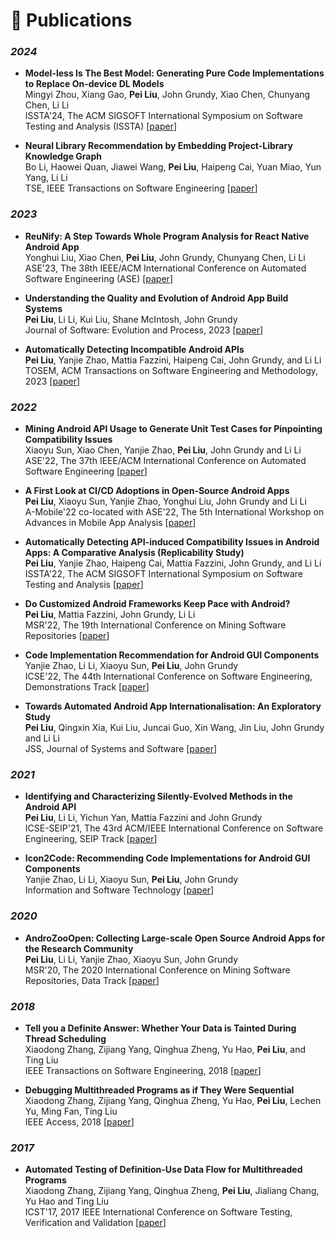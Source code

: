 # 📝 Publications 

### *2024*
- **Model-less Is The Best Model: Generating Pure Code Implementations to Replace On-device DL Models** \
Mingyi Zhou, Xiang Gao, **Pei Liu**, John Grundy, Xiao Chen, Chunyang Chen, Li Li \
ISSTA'24, The ACM SIGSOFT International Symposium on Software Testing and Analysis (ISSTA)
[[paper](http://gspeiliu.github.io/files/zhou2024model.pdf)]

- **Neural Library Recommendation by Embedding Project-Library Knowledge Graph** \
Bo Li, Haowei Quan, Jiawei Wang, **Pei Liu**, Haipeng Cai, Yuan Miao, Yun Yang, Li Li \
TSE, IEEE Transactions on Software Engineering
[[paper](http://gspeiliu.github.io/files/li2024neural.pdf)]


### *2023*

- **ReuNify: A Step Towards Whole Program Analysis for React Native Android App** \
Yonghui Liu, Xiao Chen, **Pei Liu**, John Grundy, Chunyang Chen, Li Li \
ASE'23, The 38th IEEE/ACM International Conference on Automated Software Engineering (ASE)
[[paper](http://gspeiliu.github.io/files/liu2023reunify.pdf)]

- **Understanding the Quality and Evolution of Android App Build Systems** \
**Pei Liu**, Li Li, Kui Liu, Shane McIntosh, John Grundy \
Journal of Software: Evolution and Process, 2023
[[paper](http://gspeiliu.github.io/files/liu2023understanding.pdf)]

- **Automatically Detecting Incompatible Android APIs** \
**Pei Liu**, Yanjie Zhao, Mattia Fazzini, Haipeng Cai, John Grundy, and Li Li \
TOSEM, ACM Transactions on Software Engineering and Methodology, 2023
[[paper](http://gspeiliu.github.io/files/liu2023automatically.pdf)]



### *2022*

- **Mining Android API Usage to Generate Unit Test Cases for Pinpointing Compatibility Issues** \
Xiaoyu Sun, Xiao Chen, Yanjie Zhao, **Pei Liu**, John Grundy and Li Li \
ASE'22, The 37th IEEE/ACM International Conference on Automated Software Engineering
[[paper](http://gspeiliu.github.io/files/sun2022mining.pdf)]

- **A First Look at CI/CD Adoptions in Open-Source Android Apps** \
**Pei Liu**, Xiaoyu Sun, Yanjie Zhao, Yonghui Liu, John Grundy and Li Li \
A-Mobile'22 co-located with ASE'22, The 5th International Workshop on Advances in Mobile App Analysis
[[paper](http://gspeiliu.github.io/files/liu2022first.pdf)]


- **Automatically Detecting API-induced Compatibility Issues in Android Apps: A Comparative Analysis (Replicability Study)** \
**Pei Liu**, Yanjie Zhao, Haipeng Cai, Mattia Fazzini, John Grundy, and Li Li \
ISSTA'22, The ACM SIGSOFT International Symposium on Software Testing and Analysis
[[paper](http://gspeiliu.github.io/files/liu2022automatically.pdf)]

- **Do Customized Android Frameworks Keep Pace with Android?** \
**Pei Liu**, Mattia Fazzini, John Grundy, Li Li \
MSR'22, The 19th International Conference on Mining Software Repositories
[[paper](http://gspeiliu.github.io/files/liu2022customized.pdf)]

- **Code Implementation Recommendation for Android GUI Components** \
Yanjie Zhao, Li Li, Xiaoyu Sun, **Pei Liu**, John Grundy \
ICSE'22, The 44th International Conference on Software Engineering, Demonstrations Track
[[paper](http://gspeiliu.github.io/files/zhao2022code.pdf)]

- **Towards Automated Android App Internationalisation: An Exploratory Study** \
**Pei Liu**, Qingxin Xia, Kui Liu, Juncai Guo, Xin Wang, Jin Liu, John Grundy and Li Li \
JSS, Journal of Systems and Software
[[paper](http://gspeiliu.github.io/files/liu2022towards.pdf)]


### *2021*
- **Identifying and Characterizing Silently-Evolved Methods in the Android API** \
**Pei Liu**, Li Li, Yichun Yan, Mattia Fazzini and John Grundy \
ICSE-SEIP'21, The 43rd ACM/IEEE International Conference on Software Engineering, SEIP Track
[[paper](http://gspeiliu.github.io/files/liu2021identifying.pdf)]

- **Icon2Code: Recommending Code Implementations for Android GUI Components** \
Yanjie Zhao, Li Li, Xiaoyu Sun, **Pei Liu**, John Grundy \
Information and Software Technology
[[paper](http://gspeiliu.github.io/files/zhao2021icon2code.pdf)]



### *2020*
- **AndroZooOpen: Collecting Large-scale Open Source Android Apps for the Research Community** \
**Pei Liu**, Li Li, Yanjie Zhao, Xiaoyu Sun, John Grundy \
MSR'20, The 2020 International Conference on Mining Software Repositories, Data Track
[[paper](http://gspeiliu.github.io/files/liu2020androzooopen.pdf)]


### *2018*
- **Tell you a Definite Answer: Whether Your Data is Tainted During Thread Scheduling** \
Xiaodong Zhang, Zijiang Yang, Qinghua Zheng, Yu Hao, **Pei Liu**, and Ting Liu \
IEEE Transactions on Software Engineering, 2018
[[paper](http://gspeiliu.github.io/files/zhang2018tell.pdf)]

- **Debugging Multithreaded Programs as if They Were Sequential** \
Xiaodong Zhang, Zijiang Yang, Qinghua Zheng, Yu Hao, **Pei Liu**, Lechen Yu, Ming Fan, Ting Liu \
IEEE Access, 2018
[[paper](http://gspeiliu.github.io/files/zhang2018debugging.pdf)]



### *2017*

- **Automated Testing of Definition-Use Data Flow for Multithreaded Programs** \
Xiaodong Zhang, Zijiang Yang, Qinghua Zheng, **Pei Liu**, Jialiang Chang, Yu Hao and Ting Liu \
ICST'17, 2017 IEEE  International Conference on Software Testing, Verification and Validation
[[paper](http://gspeiliu.github.io/files/zhang2017automated.pdf)]

